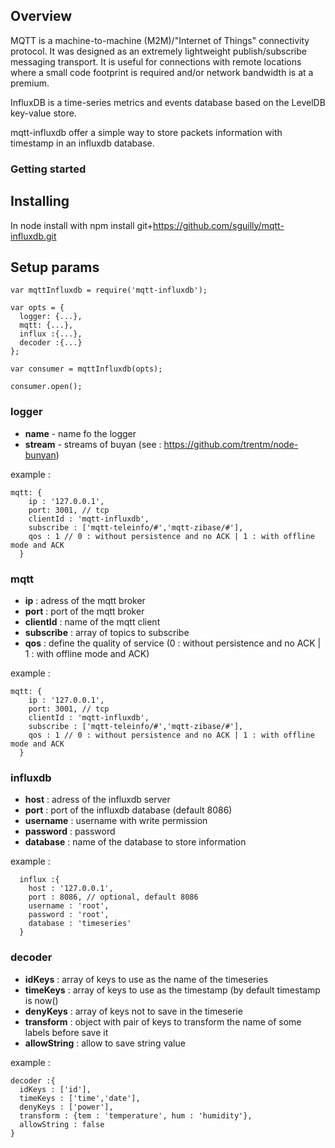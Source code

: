 ## Overview

MQTT is a machine-to-machine (M2M)/"Internet of Things" connectivity
protocol. It was designed as an extremely lightweight publish/subscribe
messaging transport. It is useful for connections with remote locations where
a small code footprint is required and/or network bandwidth is at a premium.

InfluxDB is a time-series metrics and events database based on the LevelDB key-value store.

mqtt-influxdb offer a simple way to store packets information with timestamp in an influxdb database.
 
### Getting started

## Installing

In node install with npm install git+https://github.com/sguilly/mqtt-influxdb.git

## Setup params

  
    var mqttInfluxdb = require('mqtt-influxdb');
    
    var opts = {
      logger: {...},
      mqtt: {...},
      influx :{...},
      decoder :{...}
    };
    
    var consumer = mqttInfluxdb(opts);
    
    consumer.open();
  
### logger
  
  * **name** - name fo the logger
  * **stream** - streams of buyan (see : https://github.com/trentm/node-bunyan)
  
  example :
  
    mqtt: {
        ip : '127.0.0.1',
        port: 3001, // tcp
        clientId : 'mqtt-influxdb',
        subscribe : ['mqtt-teleinfo/#','mqtt-zibase/#'],
        qos : 1 // 0 : without persistence and no ACK | 1 : with offline mode and ACK
      }
  
### mqtt

  * **ip** : adress of the mqtt broker
  * **port** : port of the mqtt broker
  * **clientId** : name of the mqtt client
  * **subscribe** : array of topics to subscribe
  * **qos** : define the quality of service (0 : without persistence and no ACK | 1 : with offline mode and ACK)
  
  example :
  
    mqtt: {
        ip : '127.0.0.1',
        port: 3001, // tcp
        clientId : 'mqtt-influxdb',
        subscribe : ['mqtt-teleinfo/#','mqtt-zibase/#'],
        qos : 1 // 0 : without persistence and no ACK | 1 : with offline mode and ACK
      }
      
### influxdb

  * **host** : adress of the influxdb server
  * **port** : port of the influxdb database (default 8086)
  * **username** : username with write permission
  * **password** : password
  * **database** : name of the database to store information

  example :

      influx :{
        host : '127.0.0.1',
        port : 8086, // optional, default 8086
        username : 'root',
        password : 'root',
        database : 'timeseries'
      }
      
### decoder

  * **idKeys** : array of keys to use as the name of the timeseries
  * **timeKeys** : array of keys to use as the timestamp (by default timestamp is now()
  * **denyKeys** : array of keys not to save in the timeserie
  * **transform** : object with pair of keys to transform the name of some labels before save it
  * **allowString** : allow to save string value


  example :
  
    decoder :{
      idKeys : ['id'],
      timeKeys : ['time','date'],
      denyKeys : ['power'],
      transform : {tem : 'temperature', hum : 'humidity'},
      allowString : false
    }




